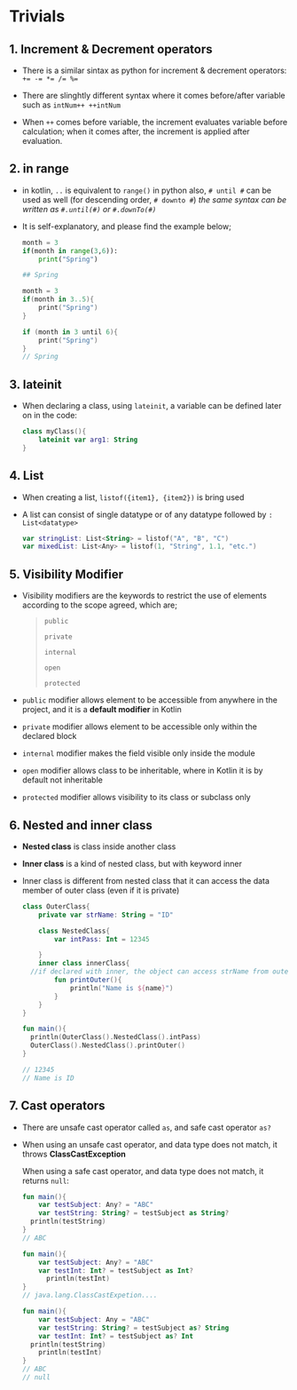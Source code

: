 # Trivials

## 1. Increment & Decrement operators

- There is a similar sintax as python for increment & decrement operators: `+= -= *= /= %=`

- There are slinghtly different syntax where it comes before/after variable such as `intNum++ ++intNum`

- When `++` comes before variable, the increment evaluates variable before calculation; when it comes after, the increment is applied after evaluation.

## 2. in range

- in kotlin, `..` is equivalent to `range()` in python
  also, `# until #` can be used as well (for descending order, `# downto #`)
  *the same syntax can be written as `#.until(#)` or `#.downTo(#)`*

- It is self-explanatory, and please find the example below;
  
  ```python
  month = 3
  if(month in range(3,6)):
      print("Spring")
  
  ## Spring
  ```
  
  ```kotlin
  month = 3
  if(month in 3..5){
      print("Spring")
  }
  
  if (month in 3 until 6){
      print("Spring")
  }
  // Spring
  ```

## 3. lateinit

- When declaring a class, using `lateinit`, a variable can be defined later on in the code:
  
  ```kotlin
  class myClass(){
      lateinit var arg1: String
  }
  ```

## 4. List

- When creating a list, `listof({item1}, {item2})` is bring used

- A list can consist of single datatype or of any datatype followed by `: List<datatype>`

  ```kotlin
  var stringList: List<String> = listof("A", "B", "C")
  var mixedList: List<Any> = listof(1, "String", 1.1, "etc.")
  ```


## 5. Visibility Modifier

- Visibility modifiers are the keywords to restrict the use of elements according to the scope agreed, which are;

  > `public`
  >
  > `private`
  >
  > `internal`
  >
  > `open`
  >
  > `protected`

- `public` modifier allows element to be accessible from anywhere in the project, and it is a **default modifier** in Kotlin

- `private` modifier allows element to be accessible only within the declared block

- `internal` modifier makes the field visible only inside the module

- `open` modifier allows class to be inheritable, where in Kotlin it is by default not inheritable

- `protected` modifier allows visibility to its class or subclass only

## 6. Nested and inner class

- **Nested class** is class inside another class

- **Inner class** is a kind of nested class, but with keyword inner

- Inner class is different from nested class that it can access the data member of outer class (even if it is private)

  ```kotlin
  class OuterClass{
      private var strName: String = "ID"
  
      class NestedClass{
          var intPass: Int = 12345
  
      }
      inner class innerClass{
    //if declared with inner, the object can access strName from outer class
          fun printOuter(){
              println("Name is ${name}")
          }
      }
  }
  
  fun main(){
  	println(OuterClass().NestedClass().intPass)
  	OuterClass().NestedClass().printOuter()
  }
  
  // 12345
  // Name is ID
  ```


## 7. Cast operators

- There are unsafe cast operator called `as`, and safe cast operator `as?`

- When using an unsafe cast operator, and data type does not match, it throws **ClassCastException**

  When using a safe cast operator, and data type does not match, it returns `null`:

  ```kotlin
  fun main(){
      var testSubject: Any? = "ABC"
      var testString: String? = testSubject as String?
  	println(testString)
  }
  // ABC
  
  fun main(){
      var testSubject: Any? = "ABC"
      var testInt: Int? = testSubject as Int?
    	println(testInt)
  }
  // java.lang.ClassCastExpetion....
  
  fun main(){
      var testSubject: Any = "ABC"
      var testString: String? = testSubject as? String
      var testInt: Int? = testSubject as? Int
   	println(testString)
      println(testInt)
  }
  // ABC
  // null
  ```

  

